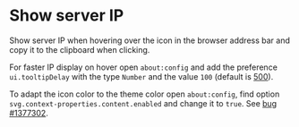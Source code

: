 # Show server IP
Show server IP when hovering over the icon in the browser address bar and copy it to the clipboard when clicking.

For faster IP display on hover open `about:config` and add the preference `ui.tooltipDelay` with the type `Number` and the value `100` (default is [500](https://developer.mozilla.org/en-US/docs/Mozilla/Preferences/Preference_reference/ui.tooltipDelay)).

To adapt the icon color to the theme color open `about:config`, find option `svg.context-properties.content.enabled` and change it to `true`. See [bug #1377302](https://bugzilla.mozilla.org/show_bug.cgi?id=1377302).
